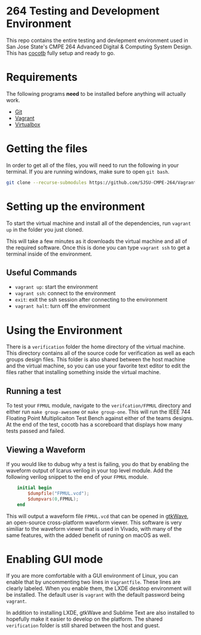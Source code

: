 # 264 Testing and Development Environment #
This repo contains the entire testing and devlepment environment used in San Jose State's CMPE 264 Advanced Digital & Computing System Design. This has [cocotb](http://potential.ventures/cocotb/) fully setup and ready to go. 

# Requirements #
The following programs **need** to be installed before anything will actually work.

* [Git](https://git-scm.com/)
* [Vagrant](https://www.vagrantup.com/)
* [Virtualbox](https://www.virtualbox.org/)

# Getting the files #
In order to get all of the files, you will need to run the following in your terminal. If you are running windows, make sure to open `git bash`.

```bash
git clone --recurse-submodules https://github.com/SJSU-CMPE-264/Vagrant.git 264_env
```

# Setting up the environment #
To start the virtual machine and install all of the dependencies, run `vagrant up` in the folder you just cloned.

This will take a few minutes as it downloads the virtual machine and all of the required software. Once this is done you can type `vagrant ssh` to get a terminal inside of the environment.

## Useful Commands ##

* `vagrant up`: start the environment
* `vagrant ssh`: connect to the environment
* `exit`: exit the ssh session after connecting to the environment
* `vagrant halt`: turn off the environment

# Using the Environment #
There is a `verification` folder the home directory of the virtual machine. This directory contains all of the source code for verification as well as each groups design files. This folder is also shared between the host machine and the virtual machine, so you can use your favorite text editor to edit the files rather that installing something inside the virtual machine.

## Running a test ##
To test your `FPMUL` module, navigate to the `verifcation/FPMUL` directory and either run `make group-awesome` or `make group-one`. This will run the IEEE 744 Floating Point Multiplicaiton Test Bench against either of the teams designs. At the end of the test, cocotb has a scoreboard that displays how many tests passed and failed.

## Viewing a Waveform ##
If you would like to dubug why a test is failing, you do that by enabling the waveform output of Icarus verilog in your top level module. Add the following verilog snippet to the end of your `FPMUL` module.

```verilog
    initial begin
        $dumpfile("FPMUL.vcd");
        $dumpvars(0,FPMUL);  
    end
```

This will output a waveform file `FPMUL.vcd` that can be opened in [gtkWave](http://gtkwave.sourceforge.net/), an open-source cross-platform waveform viewer. This software is very similiar to the waveform viewer that is used in Vivado, with many of the same features, with the added benefit of runing on macOS as well.

# Enabling GUI mode #
If you are more comfortable with a GUI environment of Linux, you can enable that by uncommenting two lines in `Vagrantfile`. These lines are clearly labeled. When you enable them, the LXDE desktop environment will be installed. The default user is `vagrant` with the default password being `vagrant`.

In addition to installing LXDE, gtkWave and Sublime Text are also installed to hopefully make it easier to develop on the platform. The shared `verification` folder is still shared between the host and guest.
